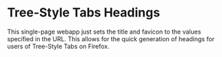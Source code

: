 # Tree-Style Tabs Headings

This single-page webapp just sets the title and favicon to the values specified in the URL. This allows for the quick generation of headings for users of Tree-Style Tabs on Firefox.
